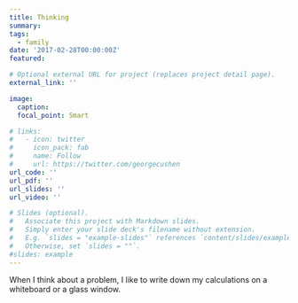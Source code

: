 ```yaml
---
title: Thinking
summary: 
tags:
  - family
date: '2017-02-28T00:00:00Z'
featured: 

# Optional external URL for project (replaces project detail page).
external_link: ''

image:
  caption:
  focal_point: Smart

# links:
#   - icon: twitter
#     icon_pack: fab
#     name: Follow
#     url: https://twitter.com/georgecushen
url_code: ''
url_pdf: ''
url_slides: ''
url_video: ''

# Slides (optional).
#   Associate this project with Markdown slides.
#   Simply enter your slide deck's filename without extension.
#   E.g. `slides = "example-slides"` references `content/slides/example-slides.md`.
#   Otherwise, set `slides = ""`.
#slides: example
---
```

When I think about a problem, I like to write down my calculations on a whiteboard or a glass window.





